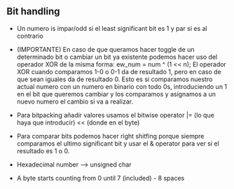 ## Bit handling

- Un numero is impar/odd si el least significant bit es 1 y par si es al contrario

- (IMPORTANTE) En caso de que queramos hacer toggle de un determinado bit o cambiar un bit ya existente podemos hacer uso del operador XOR de la misma forma: ew_num = num ^ (1 << n); El operador XOR cuando comparamos 1-0 o 0-1 da de resultado 1, pero en caso de que sean iguales da de resultado 0. 
Esto es si comparamos nuestro actual numero con un numero en binario con todo 0s, introduciendo un 1 en el bit que queremos cambiar y los comparamos y asignamos a un nuevo numero el cambio si va a realizar.

- Para bitpacking añadir valores usamos el bitwise operator |= (lo que haya que introducir) << (donde en el byte)

- Para comparar bits podemos hacer right shitfing porque siempre comparamos el ultimo significant bit y usar el & operator para ver si el resultado es 1 o 0. 

- Hexadecimal number --> unsigned char

- A byte starts counting from 0 until 7 (included) - 8 spaces

